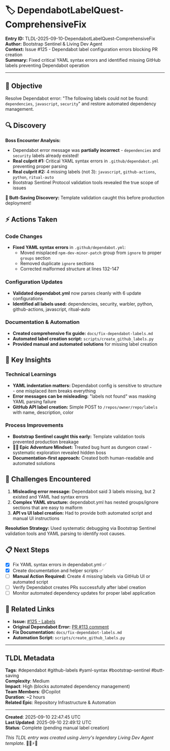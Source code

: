 # 🏷️ DependabotLabelQuest-ComprehensiveFix

**Entry ID:** TLDL-2025-09-10-DependabotLabelQuest-ComprehensiveFix  
**Author:** Bootstrap Sentinel & Living Dev Agent  
**Context:** Issue #125 - Dependabot label configuration errors blocking PR creation  
**Summary:** Fixed critical YAML syntax errors and identified missing GitHub labels preventing Dependabot operation

---

## 🎯 Objective

Resolve Dependabot error: "The following labels could not be found: `dependencies`, `javascript`, `security`" and restore automated dependency management.

## 🔍 Discovery

**Boss Encounter Analysis:**
- Dependabot error message was **partially incorrect** - `dependencies` and `security` labels already existed!
- **Real culprit #1:** Critical YAML syntax errors in `.github/dependabot.yml` preventing proper parsing
- **Real culprit #2:** 4 missing labels (not 3): `javascript`, `github-actions`, `python`, `ritual-auto`
- Bootstrap Sentinel Protocol validation tools revealed the true scope of issues

**🍑 Butt-Saving Discovery:** Template validation caught this before production deployment!

## ⚡ Actions Taken

### Code Changes
- **Fixed YAML syntax errors** in `.github/dependabot.yml`:
  - Moved misplaced `npm-dev-minor-patch` group from `ignore` to proper `groups` section  
  - Removed duplicate `ignore` sections
  - Corrected malformed structure at lines 132-147

### Configuration Updates
- **Validated dependabot.yml** now parses cleanly with 6 update configurations
- **Identified all labels used:** dependencies, security, warbler, python, github-actions, javascript, ritual-auto

### Documentation & Automation
- **Created comprehensive fix guide:** `docs/fix-dependabot-labels.md`
- **Automated label creation script:** `scripts/create_github_labels.py`
- **Provided manual and automated solutions** for missing label creation

## 🧠 Key Insights

### Technical Learnings
- **YAML indentation matters:** Dependabot config is sensitive to structure - one misplaced item breaks everything
- **Error messages can be misleading:** "labels not found" was masking YAML parsing failure
- **GitHub API label creation:** Simple POST to `/repos/owner/repo/labels` with name, description, color

### Process Improvements  
- **Bootstrap Sentinel caught this early:** Template validation tools prevented production breakage
- **🧙‍♂️ Epic Adventure Mindset:** Treated bug hunt as dungeon crawl - systematic exploration revealed hidden boss
- **Documentation-first approach:** Created both human-readable and automated solutions

## 🚧 Challenges Encountered

1. **Misleading error message:** Dependabot said 3 labels missing, but 2 existed and YAML had syntax errors
2. **Complex YAML structure:** dependabot.yml has nested groups/ignore sections that are easy to malform  
3. **API vs UI label creation:** Had to provide both automated script and manual UI instructions

**Resolution Strategy:** Used systematic debugging via Bootstrap Sentinel validation tools and YAML parsing to identify root causes.

## 📋 Next Steps

- [x] Fix YAML syntax errors in dependabot.yml ✅
- [x] Create documentation and helper scripts ✅  
- [ ] **Manual Action Required:** Create 4 missing labels via GitHub UI or automated script
- [ ] Verify Dependabot creates PRs successfully after label creation
- [ ] Monitor automated dependency updates for proper label application

## 🔗 Related Links

- **Issue:** [#125 - Labels](https://github.com/jmeyer1980/TWG-TLDA/issues/125)
- **Original Dependabot Error:** [PR #113 comment](https://github.com/jmeyer1980/TWG-TLDA/pull/113#issuecomment-3265627704)
- **Fix Documentation:** `docs/fix-dependabot-labels.md`
- **Automation Script:** `scripts/create_github_labels.py`

---

## TLDL Metadata
**Tags**: #dependabot #github-labels #yaml-syntax #bootstrap-sentinel #butt-saving  
**Complexity**: Medium  
**Impact**: High (blocks automated dependency management)  
**Team Members**: @Copilot  
**Duration**: ~2 hours  
**Related Epic**: Repository Infrastructure & Automation  

---

**Created**: 2025-09-10 22:47:45 UTC  
**Last Updated**: 2025-09-10 22:49:12 UTC  
**Status**: Complete (pending manual label creation)  

*This TLDL entry was created using Jerry's legendary Living Dev Agent template.* 🧙‍♂️⚡📜
